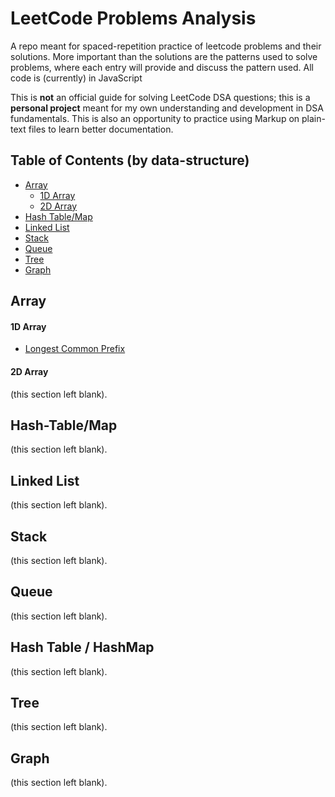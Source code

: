 # LeetCode Problems Analysis

A repo meant for spaced-repetition practice of leetcode problems and their solutions. More important than the solutions are the patterns used to solve problems, where each entry will provide and discuss the pattern used. All code is (currently) in JavaScript

This is **not** an official guide for solving LeetCode DSA questions; this is a **personal project** meant for my own understanding and development in DSA fundamentals. This is also an opportunity to practice using Markup on plain-text files to learn better documentation.

## Table of Contents (by data-structure)

- [Array](#array)
  - [1D Array](#1d-array)
  - [2D Array](#2d-array)
- [Hash Table/Map](#hash-table--hashmap)
- [Linked List](#linked-list)
- [Stack](#stack)
- [Queue](#queue)
- [Tree](#tree)
- [Graph](#graph)

## Array

#### 1D Array

- [Longest Common Prefix](Array/1D-Array/Longest-Common-Prefix.md)

#### 2D Array

(this section left blank).

## Hash-Table/Map

(this section left blank).

## Linked List

(this section left blank).

## Stack

(this section left blank).

## Queue

(this section left blank).

## Hash Table / HashMap

(this section left blank).

## Tree

(this section left blank).

## Graph

(this section left blank).
